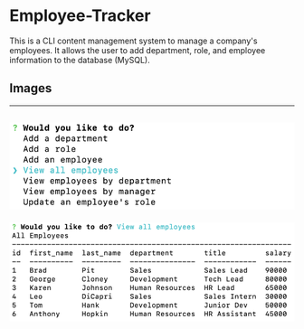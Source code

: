 # Employee-Tracker
This is a CLI content management system to manage a company's employees. It allows the user to add department, role, and employee information to the database (MySQL).

## Images
----
![#1](assets/images/home.png)
----
![#2](assets/images/all_employees.png)
